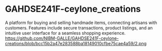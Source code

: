 # GAHDSE241F-ceylone_creations
A platform for buying and selling handmade items, connecting artisans with customers. Features include secure transactions, product listings, and an intuitive user interface for a seamless shopping experience.
https://github.com/NIBM-GALLE/GAHDSE241F-ceylone-creations/blob/bcc15b2a47e283588ba18149010cfbe75cae4a59/2.png
